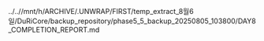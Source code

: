 ../..//mnt/h/ARCHIVE/.UNWRAP/FIRST/temp_extract_8월6일/DuRiCore/backup_repository/phase5_5_backup_20250805_103800/DAY8_COMPLETION_REPORT.md